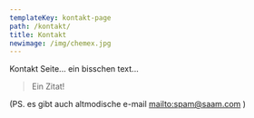 ```yaml
---
templateKey: kontakt-page
path: /kontakt/
title: Kontakt
newimage: /img/chemex.jpg
---
```

Kontakt Seite...
ein bisschen text...



> Ein Zitat!



(PS. es gibt auch altmodische e-mail <mailto:spam@saam.com> )
